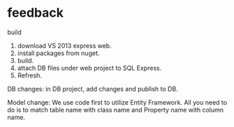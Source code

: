 feedback
========

build
1. download VS 2013 express web.
2. install packages from nuget.
3. build. 
4. attach DB files under web project to SQL Express.
5. Refresh.


DB changes:
in DB project, add changes and publish to DB.

Model change:
We use code first to utilize Entity Framework.
All you need to do is to match table name with class name and Property name with column name.